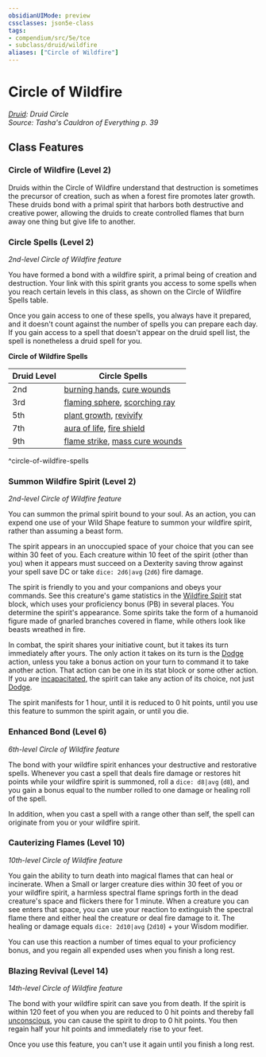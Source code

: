 ```yaml
---
obsidianUIMode: preview
cssclasses: json5e-class
tags:
- compendium/src/5e/tce
- subclass/druid/wildfire
aliases: ["Circle of Wildfire"]
---
```

# Circle of Wildfire
*[Druid](druid.md): Druid Circle*  
*Source: Tasha's Cauldron of Everything p. 39*  


## Class Features

### Circle of Wildfire (Level 2)

Druids within the Circle of Wildfire understand that destruction is sometimes the precursor of creation, such as when a forest fire promotes later growth. These druids bond with a primal spirit that harbors both destructive and creative power, allowing the druids to create controlled flames that burn away one thing but give life to another.

### Circle Spells (Level 2)

*2nd-level Circle of Wildfire feature*

You have formed a bond with a wildfire spirit, a primal being of creation and destruction. Your link with this spirit grants you access to some spells when you reach certain levels in this class, as shown on the Circle of Wildfire Spells table.

Once you gain access to one of these spells, you always have it prepared, and it doesn't count against the number of spells you can prepare each day. If you gain access to a spell that doesn't appear on the druid spell list, the spell is nonetheless a druid spell for you.

**Circle of Wildfire Spells**

| Druid Level | Circle Spells |
|-------------|---------------|
| 2nd | [burning hands](compendium/spells/burning-hands.md), [cure wounds](compendium/spells/cure-wounds.md) |
| 3rd | [flaming sphere](compendium/spells/flaming-sphere.md), [scorching ray](compendium/spells/scorching-ray.md) |
| 5th | [plant growth](compendium/spells/plant-growth.md), [revivify](compendium/spells/revivify.md) |
| 7th | [aura of life](compendium/spells/aura-of-life.md), [fire shield](compendium/spells/fire-shield.md) |
| 9th | [flame strike](compendium/spells/flame-strike.md), [mass cure wounds](compendium/spells/mass-cure-wounds.md) |
^circle-of-wildfire-spells

### Summon Wildfire Spirit (Level 2)

*2nd-level Circle of Wildfire feature*

You can summon the primal spirit bound to your soul. As an action, you can expend one use of your Wild Shape feature to summon your wildfire spirit, rather than assuming a beast form.

The spirit appears in an unoccupied space of your choice that you can see within 30 feet of you. Each creature within 10 feet of the spirit (other than you) when it appears must succeed on a Dexterity saving throw against your spell save DC or take `dice: 2d6|avg` (`2d6`) fire damage.

The spirit is friendly to you and your companions and obeys your commands. See this creature's game statistics in the [Wildfire Spirit](compendium/bestiary/elemental/wildfire-spirit-tce.md) stat block, which uses your proficiency bonus (PB) in several places. You determine the spirit's appearance. Some spirits take the form of a humanoid figure made of gnarled branches covered in flame, while others look like beasts wreathed in fire.

In combat, the spirit shares your initiative count, but it takes its turn immediately after yours. The only action it takes on its turn is the [Dodge](/compendium/rules/actions.md#Dodge) action, unless you take a bonus action on your turn to command it to take another action. That action can be one in its stat block or some other action. If you are [incapacitated](/compendium/rules/conditions.md#incapacitated), the spirit can take any action of its choice, not just [Dodge](/compendium/rules/actions.md#Dodge).

The spirit manifests for 1 hour, until it is reduced to 0 hit points, until you use this feature to summon the spirit again, or until you die.

### Enhanced Bond (Level 6)

*6th-level Circle of Wildfire feature*

The bond with your wildfire spirit enhances your destructive and restorative spells. Whenever you cast a spell that deals fire damage or restores hit points while your wildfire spirit is summoned, roll a `dice: d8|avg` (`d8`), and you gain a bonus equal to the number rolled to one damage or healing roll of the spell.

In addition, when you cast a spell with a range other than self, the spell can originate from you or your wildfire spirit.

### Cauterizing Flames (Level 10)

*10th-level Circle of Wildfire feature*

You gain the ability to turn death into magical flames that can heal or incinerate. When a Small or larger creature dies within 30 feet of you or your wildfire spirit, a harmless spectral flame springs forth in the dead creature's space and flickers there for 1 minute. When a creature you can see enters that space, you can use your reaction to extinguish the spectral flame there and either heal the creature or deal fire damage to it. The healing or damage equals `dice: 2d10|avg` (`2d10`) + your Wisdom modifier.

You can use this reaction a number of times equal to your proficiency bonus, and you regain all expended uses when you finish a long rest.

### Blazing Revival (Level 14)

*14th-level Circle of Wildfire feature*

The bond with your wildfire spirit can save you from death. If the spirit is within 120 feet of you when you are reduced to 0 hit points and thereby fall [unconscious](/compendium/rules/conditions.md#unconscious), you can cause the spirit to drop to 0 hit points. You then regain half your hit points and immediately rise to your feet.

Once you use this feature, you can't use it again until you finish a long rest.
